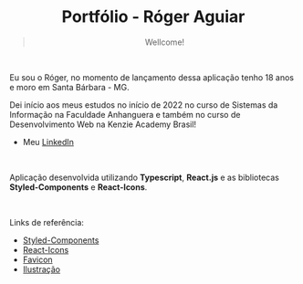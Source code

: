 <h1 align="center">Portfólio - Róger Aguiar</h1>

<blockquote align="center">Wellcome!</blockquote>

<br/>

<p>Eu sou o Róger, no momento de lançamento dessa aplicação tenho 18 anos e moro em Santa Bárbara - MG.</p>
<p>Dei início aos meus estudos no início de 2022 no curso de Sistemas da Informação na Faculdade Anhanguera e também no curso de Desenvolvimento Web na Kenzie Academy Brasil!</p>

- <p>Meu <a href="https://www.linkedin.com/in/r%C3%B3geraguiar/">LinkedIn</a></p>

<br/>

<p>Aplicação desenvolvida utilizando <strong>Typescript</strong>, <strong>React.js</strong> e as bibliotecas <strong>Styled-Components</strong> e <strong>React-Icons</strong>.</p>

<br/>

Links de referência:

- <a href="https://styled-components.com/docs/basics" target="_blank" >Styled-Components</a>
- <a href="https://react-icons.github.io/react-icons" target="_blank" >React-Icons</a>
- <a href="https://www.flaticon.com/free-icons/folder" target="_blank" title="folder icons">Favicon</a>
- <a href="https://storyset.com/work">Ilustração</a>
